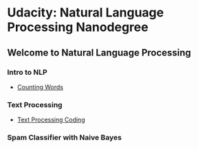 # Udacity: Natural Language Processing Nanodegree

## Welcome to Natural Language Processing
### Intro to NLP
- [Counting Words](/01%20-%20Counting%20Words/)

### Text Processing
- [Text Processing Coding](/02%20-%20Text%20Processing%20Coding/)

### Spam Classifier with Naive Bayes
